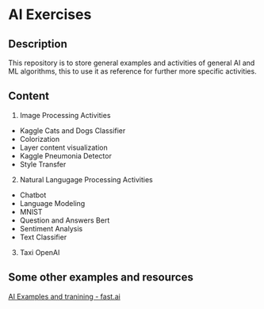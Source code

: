 # AI Exercises
## Description
This repository is to store general examples and activities of general AI and ML algorithms, this to use it as reference for further more specific activities. 

## Content
1. Image Processing Activities
- Kaggle Cats and Dogs Classifier
- Colorization
- Layer content visualization
- Kaggle Pneumonia Detector
- Style Transfer
2. Natural Langugage Processing Activities
- Chatbot
- Language Modeling
- MNIST
- Question and Answers Bert
- Sentiment Analysis
- Text Classifier
3. Taxi OpenAI

## Some other examples and resources
[AI Examples and tranining - fast.ai](https://www.fast.ai/)
